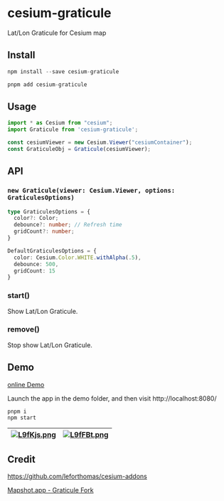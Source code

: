 # cesium-graticule

Lat/Lon Graticule for Cesium map

## Install

```js
npm install --save cesium-graticule

pnpm add cesium-graticule
```

## Usage

```ts
import * as Cesium from "cesium";
import Graticule from 'cesium-graticule';

const cesiumViewer = new Cesium.Viewer("cesiumContainer");
const GraticuleObj = Graticule(cesiumViewer);
```

## API

### ``new Graticule(viewer: Cesium.Viewer, options: GraticulesOptions)``

```ts
type GraticulesOptions = {
  color?: Color;
  debounce?: number; // Refresh time
  gridCount?: number;
}

DefaultGraticulesOptions = {
  color: Cesium.Color.WHITE.withAlpha(.5),
  debounce: 500,
  gridCount: 15
}
```

### start()

Show Lat/Lon Graticule.

### remove()

Stop show Lat/Lon Graticule.

## Demo

[online Demo](https://cesium-graticule.vercel.app/)

Launch the app in the demo folder, and then visit http://localhost:8080/

```node
pnpm i
npm start
```

| [![L9fKjs.png](https://s1.ax1x.com/2022/04/08/L9fKjs.png)](https://imgtu.com/i/L9fKjs) | [![L9fFBt.png](https://s1.ax1x.com/2022/04/08/L9fFBt.png)](https://imgtu.com/i/L9fFBt) |
| ------- | ------- |

## Credit

https://github.com/leforthomas/cesium-addons

[Mapshot.app - Graticule Fork](https://mapshot.app/#editorvisible=true&autorun=true&drawerposition=67.05&code=FAegVGwARlDCB7ADgTwE4EsDmALALlACLYZ4CGANgIJoDOApgHaUB0GCANFAJKMDGLKACYADEICM0WABkMfJgwAmUAK6NF9NFDw56UKkjJ9dUWfMYMuANU212jYSxFQAFDr0AiMwvoeAlADcUFJQKAgqUAC2ZChQjAgEKgzaOBi0UABmGBR69AAe8kgEGA58CJFIFBhk%2FHoA7qQ4KXreFvSCISEAmuFRMVAIAEbkJVBkUGWoAxnNpnI%2BY3gAXJ0wUPh4SEsgIHV7LGSGxu0IaFggVeYMtCDS3HAAogByAMoPALRCTquwAGKnAGt6MoMmhyis1hskLRtiAsI0VIMWGVIhd6BlTjpymQbvI7CpIu8yIpFAgLD8QMBgBgKpioABvaDwMhoPD0Ow1IQcJmICinblQKBWDD0OqaAVQACyZB0Y3ScHZGAJ0p0EoASvQ%2BORGFgchLpGRBvQKLyclr7BKAAoICgoKqMeimzV4C1Mp70Fm%2FFkvPiUFnAAC%2BmTBkSgAHI8UrImGAtTaay1jj4IqCcHyuHIwSY8AcgQAG4isVaAC8cVFQsLmhcHkzkUQjBGDrQ%2FljBdFmhYSXoACEwXUGGgNSjIkwNIoNbQbSoXWSoKW8GgVPRY9SMi4FfjIixfh68Co0PRCPQ2eaySxaCokEhMbRuNEsPQNepNCUsJaMHljTLgS4%2FH56TsgAkSoAtaaAPRmgBkKoA9KaAIDGgB%2FaoA8wqAEx2gDL5vBgAEvoAaMqACCagBgLkybZFiwB6ThQ072D6lB6KWDTqAgdQsBoBbyO%2Bn4UGqMrsLGAagCAgAA%2BoA9CqAOlGgD0qYA%2FvnAARHa0OY7QZHkZDjPOi7LhJlZoOeMksNetB4JaYJ4rQLzkA%2BtAsHJCksEwho5MoSlLiuuZQBogzhLUc5QAArCIIixo5FA4ngGqguyTSlj5wBlBYBD0toCDsYo1QWFweAIEeWAHuyUBBqWG5RiqOCxpFOkMlA0lMPQXC%2BiOaBkJVNR5km2VQJJaCFWSxUxZKVAABoAPpWFQ0gAKoPFwoLlHALIpelhypHwNA1bETVDtquoqUV0VQMaVTQggGDKE1ZUOiwupDOt7WbYatBcJEJQ3WQeSVfQ2RcJa3BcGCagHe5%2BUOceUQlOkpYANpMiITgiAAbAA7B5ErgyI4hCHDYNOMj8NOCjgrg%2BIGNcqjWNQOITgSl8IgSh5JNMuICPAAAuiw0RIG4cXEoltCBFSOb%2Fel%2B2IGoeDdjiVFEx5vk85gij8w27m81LrmC8L4sEDNjAqP5mB4LE86swlNS0C4ADMnPABkaing4D54A8eRsg2wqir%2BDJUoKjllGgTZA1AwN07Grv%2FTFDSKKq6zPbgBBNb6jANbQftQI5pDueIkNxxiWguI52tQD5oRQAAPKWpBBCgADUJd%2BM7gqCmnriOXk7k5%2FXBdQEXUB5GXFeMlXVfu57WlJDgLgOnUzKsoqnIuPXIAtwQsBByHsTT4nsC6Ng%2BB%2FnHgrcVvTJu4b7k%2B6npyuA1WglBo9dhUE5%2F5PnEynH3OQ6jo1%2FPu35eVz3hvAzfeR0%2B5VVNBkC0nIAEDwKA7UnPtFwvdbA%2FzfnTLg20MC7X2pzbuGAZgwO%2Fr%2Ff%2BxZ8GqGfFkB0ihO5Mm7gePcHsoArRqGtFgXU%2BoDWGg8TeWUmTbygJQ%2FcDhaE6hyGZEMk1WQIBmkgOaC0YguHIVtCBKCoGKGRFNcejBJEoAACoIGEdNGq4i5BqOwX4JknNuLcwIP5I0FAvbD1MIaY0ToLa%2FmVlAa8tp7SZVLDY60biSiOhtGaGcjAnHACOu0JAmBboujzOyA4JIM52KsZzUJWkImkAwNE0yxJFAuFcXaXxHNnF8H3AeBsNs7YEFLFbMpTA8AOzqME025tAmqCQIob8BpLHWjsIEg2ZDd7%2FXMGyEsyZNwsG0aI3Rc1BETWURyIJ0kMqMAVA2TQXS0lkl%2FOg5qLJ45MHchY40pkn5YBfkyGuLhT4twbtfO%2BT8ghlwwGQ7ulzBj7ISaZK2LhHlsLdlNBA7lcoEjGX8sRUzxp1lmYlFwSJtLrMYFswUmDXCDGBh4NIBo8AeDphXX0IiWB8h1KQFQGgAE1I7AS%2BEe4NBsMOXoXFKV8UcSpSLQZ5KmXEpUt3GFCBun2Hcsg1Bij6UTNmnITR2iVEwL%2BVs7ipizb8GaSUjQaAnZd12eY4Z%2FkdJBWIgVfpBB4gj08eWQg35fwnWPOomk9BgmIqwYaqA7x45aDzk5egLlzb0Artwj2cdLxtLZB040ayem2vVVtW2NTZbHmqfbQsYbHK0BwOECg450S6vcgueyTIkUwOKTU2NeAnlV0ckasYgwDb5HKSwMUxUnVFLQCU62kaGw1vZEWiU3cvZXRcFWmp55wiynrfm0pLa8ADunDgPwnaq4ix7X21tHo60TBHc26tS6O0yMFA4Us86x0sHiKyJow7G0Fv3YenQCLw2hjChDRGbDc0j1daGAAZC%2B0qd9X3vr0M%2BqAb64iforkmlNabgpJvchkSgDA46cNzQAQmA%2BrUDGb%2F0HKsfipgJyp1cOPDwuODam2Fv5WOuOigap1AAOKS17WOkxVJ5UWycuRqj0CF1Fs%2FvBtjFc2PRrXTUupYaeOlgAPKDAAFbOgOLQOwWAgn0gDEg2jcdS26OkDqdyX10S%2BMUHHXNbHLIBTvvp2t7G1WCjqKp9TpZGH9UGiNAzxUS7loNu8GzzD7MbsdRG9dAUZUrkFLk9xpkDyRAQNEqgECE3vKIvQUL4XIsm0FJcxQGL3K3QsMDEQiCZEpaswDDLWWZ2%2F381AHYUArazAdCydtsVZi%2BgoEU%2FybJlANVIvQM5x9pEYLftcmRv9P2Aww8%2FJo%2F6UsyjvjR6tF7j3ef7ZOSdFdp5y2lngB9b8y7GM%2FoKMbFT8u0HgRfX2HCXaZE631nrV9zsXwGxYIbWG%2F3vty1gCbLgLOHDU89%2FBpZNPEOBFAAA%2FLNxdhmlhQDe0gD7FcnXGfbYt8rksVtrYvhtwUxbtsfbS4DA7%2BQjs739gQVlwzAVbnGaCuQ0yIVjzmS4BZ9AmDLKGSG%2BwmzdNYMJ4yl0zKoAAD5YrxXZi4WGFcAA%2BwuJhkvUk1olJLXUpX5%2FrFw7whfFqDLSvrWCntQDgwQnbaOq6a9LDtzHQSdtcCe1ezhZXPrqBnkA5pVRInpBSnV8oSBpx%2Fbli3FZaBWv4R2eljHxYZGTf7SZu%2BIgt0A%2FF9kEPraw%2FT3N5H0HAA%2FZPsfx3x6cpDiusAntx0uQH8bQfu7p4nbKV1Efu6CkB%2FIGP%2Bn5uygTxioxVeoAp7T%2FXwdTQm8yj%2FGsHb%2Bf%2FcPUD8H%2FTnmK%2BR5r89CgpfPM96LUnqAqfZ%2BGfn333PGLB9aGiHkVLxeq6l%2Bm%2BHyf0eZ%2F6aP03nULeq%2Ft8P5ibvWer858f1gErZWF3KGd9EIEpV9z1DpWFpoKdloPEA4AeGBk0AgDMC6DkLQEyAHnljvi4Agc9k6kIP3h9lwO8G9FsjvoHvlsgcPupk5ugRvjqK9NwLgSUHvn0HkMgdQeNmgRgTKFgW9KVsILgcPkXgQXgeNiQRgeQVAGwdPEIIltsloE1jOhQDqCVpcu4lRqKnwLQKJmJu5DkjynCtdPfHyGgBXMWLzmZjhlQg4IYQFhoT0jOuZvtDoKDiwITN3NEEMtUBQKDsTgwt%2BJgKwOCuoigEgDah4LyKcB4FwKYT3DaKcKDmUDoZHgGNfnjllG%2FtPGhukLCj0n7hIeyhoOolWsbqlk5svoQbvowfls3uwUbiIc%2FgPvqtoPga9pZp9gQj9tplHngepqDuDpDiVm7ArPgeFB1unI5L1NIZ9iUTIVAEMeprLhjk6nnuMcMVACXIbpDlti3Fgq0c9rzm5nZg8A5qZpHvMaWPpr1J5k6i4BMagVKD1LZiwrsRbrIskKEQcXMTITIpwoKGVmRmQCPNVPtIlDIpcoYLKCDLjlXOck1rkTKEEOCc%2BlwatvHHwZUjVGrBrKQCgHrgFjKDgP3EmkPOWG4aTpMnIBnIIU1hvK8TIoCViW7jiTYviSCoSXwMSVgPdEUUWleslvQFgPgSlGlBlAbMMVeo5GyLbAAmSNEqyIQA8BRpooQJKC8C4BoFyTqCwClL8B%2BD%2BHLHpJqGkMzubtOpkFBl6j8gMuESWJHsKRUgQh4CIAAA0PAeBQCi7aA5FfZQAeDiAAActp9pke1eIyUYYyppLAXQDw0g0gwmAA6r6W3v6UCoEepBGQABLcDqI7ENA6ARbiJkAuB2FXq5oWla5Wmem2kRn%2BArFmE%2BIOiZJxLyEMnKHia9pyKCpKIiJk7zSNoxDiqQo1AGKUn6lRGnBkmt65plACwY4ACkHB5ZVc3%2B9AQaM%2BwxXAUuzK2RtsyUVaY0hpV68R3co5DYH2ZcbCnCpi7xSRMocBSWOyFK0u9Aq5FSMiKBCxS%2Baebg0xoxWAcOmuFRAhr%2BJ23RY53B4U1cnW4JpYhecJ0JtBm%2B8JBAixWeveKxHx5GLiLIlAOQVi%2FxOylJB8IJwFAxiB1BYx8xUxRFxBiJNQ6sLIqJ6JKFOg2Jg8tJKYJO9JihTJS5veFuFJmJ9FuJI8dJrZDJhRmBMFQ5VcHJXJ3BPJnJfJ8SRaxpBABZpYkU4peAkp0pqUcpCpnJGKKpCAapn42SmpB4fAOpGyuu%2BpWaRpMi3ROhmaLpVptpTwDpgO%2BJQZIZYZkZMZrlOhLASZKZaZjQmZOA2ZuZbCgW%2BSsS2StZih9ZYmjZkCe0QqLFei7Zi0XZVOiUvZmJ%2FZppoldqrge5eAqWk5oh05s585GcZIlKHKd57FeA65a52gyknFu5PRMoh5x23ELUGk5UqK5kZAWKEGhpsYDGzS5VCSbFMFDV9VLctAGKlUpp7kHgdQqQbIwRUQL4esFgQ1ViXqHGaxm17Meu%2BZ9lpY1pNpTlFcilbpDwAAjioDKEEQ%2BlgopQ5XaWWddR4HpNalKIdTUB4M9a4K9WdcWe9VdS6W6VQA2NapLIlADcdvjuLt7gCkxcCgJYoRThKtTrTvThLkzhsqJb8iIu5IxaMgSaxYuSJazq4OighcKvilVTeaSt7gzYSsynHLShMH8hzkzUpRLjzezdUakXyocU2Qoi2ToooelWyNTsKlsn5Akm8pYtWdkoYcLWSDOhaTOhiA2KDgAAYuSppEwhb6CeEUB63a3ZAmimmRGmkzqDruLxmuGo3xksDdjSBUBwAADS9t047iEZ1hOAoOAALDOjpHaPQM7aMvOUZBHduNwGGb1FQE8IQL1MJkNOoncE8KNBSeqRQMJhkBkAwMsGWHxd2YwEIF8nNeNoDs4CHVwLTQQIDu8JDDGSINOjIvQCgPQAXUXceFHQGVjYlIbCwAAFoPBqjCYzrJqYAABeZI5A%2BdmA8IjAoOjdJ%2BbhiZpwGA89DYlAwmy9JQYyzwqZaoi%2Bm929u9i9B9JAjAx9Twp9M6Klcg%2B9h9q9s1GKG9qNNgrIL9S9t9btwm6i6iwmko5939mgLo9WN9K9LAIDloYd9WkdRMiDlE3YKAxAOkNQ8goONi7ono3o9WLILguM2cLAHpcMUAHpTg9AkMXALAQuHC8tCSqKjdg1hc1dq2gY9GTSfKRl2pdgZlaUxauaigaU4eTg4g3quG1Chs1NCp4jFeLAUjRhPCwg8jYjnJd8KjPqDg4gccuj2cXEPDCqfKONSyeN5hzOxavy0cSYpYySUcMcymAyEuJNeJ5dldMi1u2STjOIyIVQNSAdwcD%2BohM6PjUqdjpkfAgTDYiZYc%2BA7BohxiW%2BXNGVNQACZA1UwCSAoC4CCV0ChOYh8G9KKiOK5dKNZN5dI94KvJdOBs5M2cXA7dBjMjpQ5dxjVIOwIDhAwmUA7tntXtUA6dmd3A2dUAqZ3U6ijSpjs4ylkDalMpmlipdVxalyV0U4bI7kPaipYh4lfJ7kqeGzpEbIqT6W7utATwCQ6ii4%2FA34tkXCrk2SLgxz7uXmipfJz%2BkM3kcONMZzJQFzhzye5zMtVzeANz5s9zqTDAkUigXsLg9BasoL1ztzvozWXmIL7IXz7dul%2BlP4ohXR%2F06WLwmoS18N%2BViLgLTpMLZIcLhZZ1CMIgZZxLpLcFmL6QTmHgYY5LqxrgNL6g6Q2uDLEMzLJQJLfACxDjmotLHL4YXLJWhjetAAJPSB8%2FUwGDaSqyywIIYIoEZFNC4FyOGCIGGH4AGCq%2BCYDlpRsWFFHh4E5TGR4C8GWaDoqTzra4Dh4PaY66WQGHrZ091cks5CoFgC8MmnUL8DVCOLQJaJoOK7S5mspK2GpEotk1pJoIMmQA%2BHAMFTqH9reiIHIxFBdI8%2B4yPBODvT3RWpoOKQizUpgFi3OAYUyEqlWCYpzGVsJowLaAMNWz7noO4KVNKzbi5HkMAGCCwEMAONEhcim5FI2JoJzIG5pIAjVMiLmw%2BIolkg8NEvuWkHbFWL2noc24KK2yqu28m%2B2OpPO2QL4upNu7u0Vfu%2BVCqh4MRJW%2BtWe5zGe04kAA)
